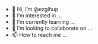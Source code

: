 - 👋 Hi, I’m @ezgihup
- 👀 I’m interested in ...
- 🌱 I’m currently learning ...
- 💞️ I’m looking to collaborate on ...
- 📫 How to reach me ...

<!---
ezgihup/ezgihup is a ✨ special ✨ repository because its `README.md` (this file) appears on your GitHub profile.
You can click the Preview link to take a look at your changes.
--->
